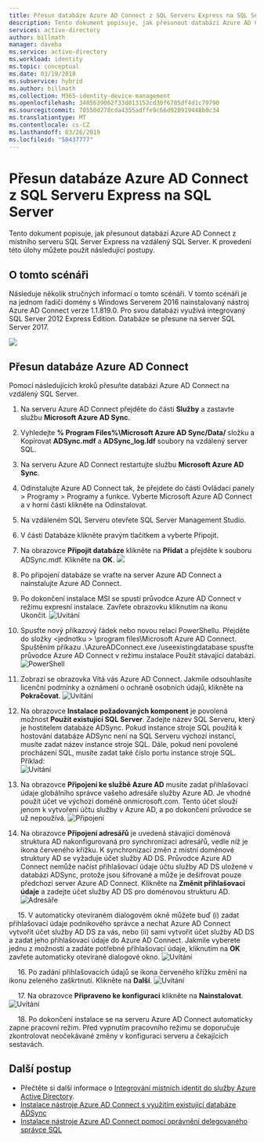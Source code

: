 ```yaml
---
title: Přesun databáze Azure AD Connect z SQL Serveru Express na SQL Server. | Dokumenty Microsoft
description: Tento dokument popisuje, jak přesunout databázi Azure AD Connect z místního serveru SQL Server Express na vzdálený SQL Server.
services: active-directory
author: billmath
manager: daveba
ms.service: active-directory
ms.workload: identity
ms.topic: conceptual
ms.date: 03/19/2018
ms.subservice: hybrid
ms.author: billmath
ms.collection: M365-identity-device-management
ms.openlocfilehash: 3485639062f33d013152cd30f6785df4d1c79790
ms.sourcegitcommit: 70550d278cda4355adffe9c66d920919448b0c34
ms.translationtype: MT
ms.contentlocale: cs-CZ
ms.lasthandoff: 03/26/2019
ms.locfileid: "58437777"
---
```

# <a name="move-azure-ad-connect-database-from-sql-server-express-to-sql-server"></a>Přesun databáze Azure AD Connect z SQL Serveru Express na SQL Server 

Tento dokument popisuje, jak přesunout databázi Azure AD Connect z místního serveru SQL Server Express na vzdálený SQL Server.  K provedení této úlohy můžete použít následující postupy.

## <a name="about-this-scenario"></a>O tomto scénáři
Následuje několik stručných informací o tomto scénáři.  V tomto scénáři je na jednom řadiči domény s Windows Serverem 2016 nainstalovaný nástroj Azure AD Connect verze 1.1.819.0.  Pro svou databázi využívá integrovaný SQL Server 2012 Express Edition.  Databáze se přesune na server SQL Server 2017.

![](media/how-to-connect-install-move-db/move1.png)

## <a name="move-the-azure-ad-connect-database"></a>Přesun databáze Azure AD Connect
Pomocí následujících kroků přesuňte databázi Azure AD Connect na vzdálený SQL Server.

1. Na serveru Azure AD Connect přejděte do části **Služby** a zastavte službu **Microsoft Azure AD Sync**.
2. Vyhledejte **% Program Files%\Microsoft Azure AD Sync/Data/** složku a Kopírovat **ADSync.mdf** a **ADSync_log.ldf** soubory na vzdálený server SQL.
3. Na serveru Azure AD Connect restartujte službu **Microsoft Azure AD Sync**.
4. Odinstalujte Azure AD Connect tak, že přejdete do části Ovládací panely > Programy > Programy a funkce.  Vyberte Microsoft Azure AD Connect a v horní části klikněte na Odinstalovat.
5. Na vzdáleném SQL Serveru otevřete SQL Server Management Studio.
6. V části Databáze klikněte pravým tlačítkem a vyberte Připojit.
7. Na obrazovce **Připojit databáze** klikněte na **Přidat** a přejděte k souboru ADSync.mdf.  Klikněte na **OK**.
   ![](media/how-to-connect-install-move-db/move2.png)

8. Po připojení databáze se vraťte na server Azure AD Connect a nainstalujte Azure AD Connect.
9. Po dokončení instalace MSI se spustí průvodce Azure AD Connect v režimu expresní instalace. Zavřete obrazovku kliknutím na ikonu Ukončit.
   ![Uvítání](./media/how-to-connect-install-move-db/db1.png)
10. Spusťte nový příkazový řádek nebo novou relaci PowerShellu. Přejděte do složky \<jednotku > \program files\Microsoft Azure AD Connect. Spuštěním příkazu .\AzureADConnect.exe /useexistingdatabase spusťte průvodce Azure AD Connect v režimu instalace Použít stávající databázi.
    ![PowerShell](./media/how-to-connect-install-move-db/db2.png)
11. Zobrazí se obrazovka Vítá vás Azure AD Connect. Jakmile odsouhlasíte licenční podmínky a oznámení o ochraně osobních údajů, klikněte na **Pokračovat**.
    ![Uvítání](./media/how-to-connect-install-move-db/db3.png)
12. Na obrazovce **Instalace požadovaných komponent** je povolená možnost **Použít existující SQL Server**. Zadejte název SQL Serveru, který je hostitelem databáze ADSync. Pokud instance stroje SQL použitá k hostování databáze ADSync není na SQL Serveru výchozí instancí, musíte zadat název instance stroje SQL. Dále, pokud není povolené procházení SQL, musíte zadat také číslo portu instance stroje SQL. Příklad:         
    ![Uvítání](./media/how-to-connect-install-move-db/db4.png)           

13. Na obrazovce **Připojení ke službě Azure AD** musíte zadat přihlašovací údaje globálního správce vašeho adresáře služby Azure AD. Je vhodné použít účet ve výchozí doméně onmicrosoft.com. Tento účet slouží jenom k vytvoření účtu služby v Azure AD, a po dokončení průvodce se už nepoužívá.
    ![Připojení](./media/how-to-connect-install-move-db/db5.png)
 
14. Na obrazovce **Připojení adresářů** je uvedená stávající doménová struktura AD nakonfigurovaná pro synchronizaci adresářů, vedle níž je ikona červeného křížku. K synchronizaci změn z místní doménové struktury AD se vyžaduje účet služby AD DS. Průvodce Azure AD Connect nemůže načíst přihlašovací údaje účtu služby AD DS uložené v databázi ADSync, protože jsou šifrované a může je dešifrovat pouze předchozí server Azure AD Connect. Klikněte na **Změnit přihlašovací údaje** a zadejte účet služby AD DS pro doménovou strukturu AD.
    ![Adresáře](./media/how-to-connect-install-move-db/db6.png)
 
 
15. V automaticky otevíraném dialogovém okně můžete buď (i) zadat přihlašovací údaje podnikového správce a nechat Azure AD Connect vytvořit účet služby AD DS za vás, nebo (ii) sami vytvořit účet služby AD DS a zadat jeho přihlašovací údaje do Azure AD Connect. Jakmile vyberete jednu z možností a zadáte potřebné přihlašovací údaje, kliknutím na **OK** zavřete automaticky otevírané dialogové okno.
    ![Uvítání](./media/how-to-connect-install-move-db/db7.png)
 
 
16. Po zadání přihlašovacích údajů se ikona červeného křížku změní na ikonu zeleného zaškrtnutí. Klikněte na **Další**.
    ![Uvítání](./media/how-to-connect-install-move-db/db8.png)
 
 
17. Na obrazovce **Připraveno ke konfiguraci** klikněte na **Nainstalovat**.
    ![Uvítání](./media/how-to-connect-install-move-db/db9.png)
 
 
18. Po dokončení instalace se na serveru Azure AD Connect automaticky zapne pracovní režim. Před vypnutím pracovního režimu se doporučuje zkontrolovat neočekávané změny v konfiguraci serveru a čekajících sestavách. 

## <a name="next-steps"></a>Další postup

- Přečtěte si další informace o [Integrování místních identit do služby Azure Active Directory](whatis-hybrid-identity.md).
- [Instalace nástroje Azure AD Connect s využitím existující databáze ADSync](how-to-connect-install-existing-database.md)
- [Instalace nástroje Azure AD Connect pomocí oprávnění delegovaného správce SQL](how-to-connect-install-sql-delegation.md)

